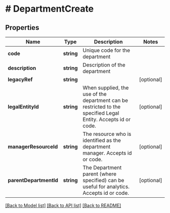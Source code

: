 # # DepartmentCreate

## Properties

Name | Type | Description | Notes
------------ | ------------- | ------------- | -------------
**code** | **string** | Unique code for the department |
**description** | **string** | Description of the department |
**legacyRef** | **string** |  | [optional]
**legalEntityId** | **string** | When supplied, the use of the department can be restricted to the specified Legal Entity. Accepts id or code. | [optional]
**managerResourceId** | **string** | The resource who is identified as the department manager. Accepts id or code. | [optional]
**parentDepartmentId** | **string** | The Department parent (where specified) can be useful for analytics. Accepts id or code. | [optional]

[[Back to Model list]](../../README.md#models) [[Back to API list]](../../README.md#endpoints) [[Back to README]](../../README.md)
